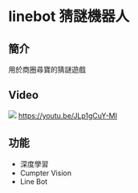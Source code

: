 # linebot 猜謎機器人
## 簡介
用於商圈尋寶的猜謎遊戲
## Video
![](https://i.imgur.com/QSzH6JY.png=250x250)
https://youtu.be/JLp1gCuY-MI
## 功能
* 深度學習
* Cumpter Vision
* Line Bot

